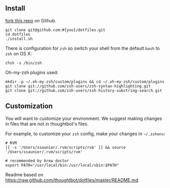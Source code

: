 Install
-------

[fork this repo](https://github.com/ssaunier/dotfiles#fork_box) on Github.

    git clone git@github.com:#{you}/dotfiles.git
    cd dotfiles
    ./install.sh

There is configuration for `zsh` so switch your shell from the default `bash` to `zsh` on OS X:

    chsh -s /bin/zsh

Oh-my-zsh plugins used:

    mkdir -p ~/.oh-my-zsh/custom/plugins && cd ~/.oh-my-zsh/custom/plugins
    git clone git://github.com/zsh-users/zsh-syntax-highlighting.git
    git clone git://github.com/zsh-users/zsh-history-substring-search.git


Customization
-------------

You will want to customize your environment. We suggest making changes in files that are not in thoughtbot's files.

For example, to customize your `zsh` config, make your changes in `~/.zshenv`:

    # RVM
    [[ -s '/Users/ssaunier/.rvm/scripts/rvm' ]] && source '/Users/ssaunier/.rvm/scripts/rvm'

    # recommended by brew doctor
    export PATH="/usr/local/bin:/usr/local/sbin:$PATH"

Readme based on https://raw.github.com/thoughtbot/dotfiles/master/README.md